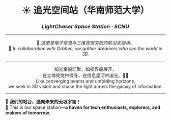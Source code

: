 <div align="center">

# ☀️ 追光空间站（华南师范大学）  
### *LightChaser Space Station · SCNU*

---

🔭 *这里是电子信息与三维视觉交织的前沿实验场。*  
🤝 *In collaboration with Orbbec, we gather dreamers who see the world in 3D.*  

---

</div>

<div align="center">
  
如光束般汇聚，如视界般展开，  
在立体视觉中探寻，在信息星河中追光。🌌🔮  
Like converging beams and unfolding horizons,  
we seek in 3D vision and chase the light across the galaxy of information.  

</div>

---

🚀 **我们的站台，通向未来的无垠宇宙！**  
🌟 This is our space station—**a haven for tech enthusiasts, explorers, and makers of tomorrow.**

